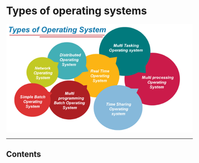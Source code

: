# Types of operating systems

![loading...](../../images/operating_system/types_of_os/types-of-operating-system.png)


---

## Contents